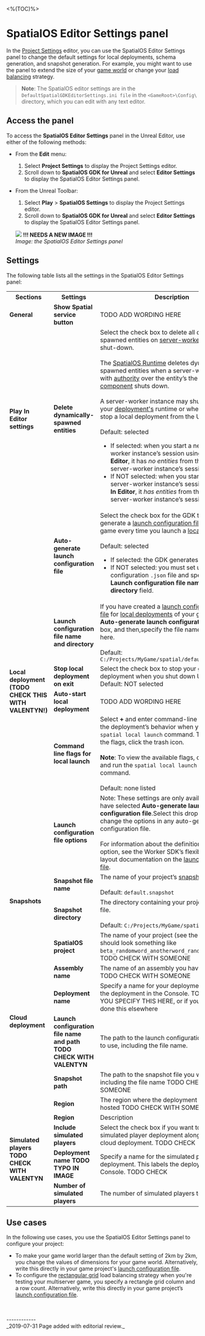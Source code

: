 <%(TOC)%>
# SpatialOS Editor Settings panel
In the [Project Settings](https://docs.unrealengine.com/en-us/Engine/UI/ProjectSettings) editor, you can use the SpatialOS Editor Settings panel to change the default settings for local deployments, schema generation, and snapshot generation. For example, you might want to use the panel to extend the size of your [game world]({{urlRoot}}/content/glossary#game-world) or change your [load balancing]({{urlRoot}}/content/glossary#load-balancing) strategy.

> **Note**: The SpatialOS editor settings are in the `DefaultSpatialGDKEditorSettings.ini file` in the `<GameRoot>\Config\` directory, which you can edit with any text editor.

## Access the panel
To access the **SpatialOS Editor Settings** panel in the Unreal Editor, use either of the following methods:

* From the **Edit** menu:
	1. Select **Project Settings** to display the Project Settings editor.
	1.  Scroll down to **SpatialOS GDK for Unreal** and select **Editor Settings** to display the SpatialOS Editor Settings panel.


* From the Unreal Toolbar:
	1. Select **Play** > **SpatialOS Settings** to display the Project Settings editor. 
	1. Scroll down to **SpatialOS GDK for Unreal** and select **Editor Settings** to display the SpatialOS Editor Settings panel.

  <img src="{{assetRoot}}assets/screen-grabs/editor-settings.png"/> **!!!    NEEDS A NEW IMAGE    !!!** 
    <br>_Image: the SpatialOS Editor Settings panel_

## Settings
The following table lists all the settings in the SpatialOS Editor Settings panel:

<table>
  <tr>
    <th>Sections</th>
    <th>Settings</th>
    <th>Description</th>
  </tr>
  <tr>
    <td><strong>General</strong></td>
    <td><strong>Show Spatial service button</strong></td>
    <td>TODO ADD WORDING HERE</td>
  </tr>
  <tr>
    <td><strong>Play In Editor settings</strong></td>
    <td><strong>Delete dynamically-spawned entities</strong></td>
    <td>Select the check box to delete all dynamically-spawned entities on <a href="{{urlRoot}}/content/glossary#workers">server-worker instance</a> shut-down. <br><br>The <a href="{{urlRoot}}/content/glossary#spatialos-runtime">SpatialOS Runtime</a> deletes dynamically-spawned entities when a server-worker instance with <a href="{{urlRoot}}/content/glossary#authority">authority</a> over the entity’s the <code>Position</code> of <a href="{{urlRoot}}/content/glossary#component">component</a> shuts down. <br><br>A server-worker instance may shut down during your <a href="{{urlRoot}}/content/glossary#deployment">deployment's</a> runtime or when you manually stop a local deployment from the Unreal Editor.<br><br>Default: selected<br>
    <ul>
      <li>If selected: when you start a new server-worker instance’s session using <strong>Play In Editor</strong>, it has <i>no entities</i> from the previous server-worker instance’s session.</li>
      <li>If NOT selected: when you start new a server-worker instance’s session using <strong>Play In Editor</strong>, it <i>has entities</i> from the previous server-worker instance’s session.</li>
    </ul></td>
  </tr>
  <tr>
    <td rowspan="6"><strong>Local deployment (TODO CHECK THIS WITH VALENTYN!)</strong></td>
    <td><strong>Auto-generate launch configuration file</strong></td>
    <td>Select the check box for the GDK to auto-generate a <a href="{{urlRoot}}/content/glossary#launch-configuration-file">launch configuration file</a> for your game every time you launch a <a href="{{urlRoot}}/content/glossary#deployment">local deployment</a>.<br><br>Default: selected
    <ul>
      <li>If selected: the GDK generates a file for you.</li>
      <li>If NOT selected: you must set up a launch configuration <code>.json</code> file and specify it in the <strong>Launch configuration file name and directory</strong> field.</li>
    </ul></td>
  </tr>
  <tr>
    <td><strong>Launch configuration file name and directory</strong></td>
    <td>If you have created a <a href="{{urlRoot}}/content/glossary#launch-configuration-file">launch configuration <code>.json</code> file</a> for <a href="{{urlRoot}}/content/glossary#deployment">local deployments</a> of your game,clear the <strong>Auto-generate launch configuration file</strong> check box, and then,specify the file name and location here. <br><br>Default: <code>C:/Projects/MyGame/spatial/default_launch.json</code></td>
  </tr>
  <tr>
    <td><strong>Stop local deployment on exit</strong></td>
    <td>Select the check box to stop your game’s local deployment when you shut down Unreal Editor. Default: NOT selected</td>
  </tr>
    <tr>
    <td><strong>Auto-start local deployment</strong></td>
    <td>TODO ADD WORDING HERE</td>
  </tr>
  <tr>
    <td><strong>Command line flags for local launch</strong></td>
    <td>Select <strong>+</strong> and enter command-line flags to alter the deployment’s behavior when you run the <code>spatial local launch</code> command. To remove all the flags, click the trash icon.<br><br><strong>Note</strong>: To view the available flags, open the <a href="{{urlRoot}}/content/glossary#command-line-tool-cli">CLI</a> and run the <code>spatial local launch --help</code> command.<br><br>Default: none listed</td>
  </tr>
  <tr>
    <td><strong>Launch configuration file options</strong></td>
    <td>Note: These settings are only available if you have selected <strong>Auto-generate launch configuration file</strong>.Select this drop-down menu to change the options in any auto-generated launch configuration file. <br><br>For information about the definition of each option, see the Worker SDK’s flexible project layout documentation on the <a href="https://docs.improbable.io/reference/latest/shared/flexible-project-layout/reference/launch-configuration">launch configuration file</a>.</td>
  </tr>
  <tr>
    <td rowspan="2"><strong>Snapshots</strong></td>
    <td><strong>Snapshot file name</strong></td>
    <td>The name of your project’s <a href="{{urlRoot}}/content/glossary#snapshot">snapshot</a> file.<br><br>Default: <code>default.snapshot</code></td>
  </tr>
  <tr>
    <td><strong>Snapshot directory</strong></td>
    <td>The directory containing your project’s <a href="{{urlRoot}}/content/glossary#snapshot">snapshot</a> file. <br><br>Default: <code>C:/Projects/MyGame/spatial/snapshots/</code></td>
  </tr>
  <tr>
  <td rowspan="6"><strong>Cloud deployment</strong></td>
    <td><strong>SpatialOS project</strong></td>
    <td>The name of your project (see the <a href="{{urlRoot}}/content/glossary#console">Console</a> - this should look something like <code>beta_randomword_anotherword_randomnumber</code>). TODO CHECK WITH SOMEONE</td>
  </tr>
  <tr>
    <td><strong>Assembly name</strong></td>
    <td>The name of an assembly you have uploaded. TODO CHECK WITH SOMEONE</td>
  </tr>
  <tr>
    <td><strong>Deployment name</strong></td>
    <td>Specify a name for your deployment. This labels the deployment in the Console. TODO CHECK IF YOU SPECIFY THIS HERE, or if you've already done this elsewhere</td>
  </tr>
  <tr>
    <td><strong>Launch configuration file name and path TODO CHECK WITH VALENTYN</strong></td>
    <td>The path to the launch configuration file you want to use, including the file name.</td>
  </tr>
  <tr>
    <td><strong>Snapshot path</strong></td>
    <td>The path to the snapshot file you want to use, including the file name TODO CHECK WITH SOMEONE</td>
  </tr>
  <tr>
    <td><strong>Region</strong></td>
    <td>The region where the deployment should be hosted TODO CHECK WITH SOMEONE</td>
  </tr>
  <td rowspan="4"><strong>Simulated players TODO CHECK WITH VALENTYN</strong></td>
    <td><strong>Region</strong></td>
    <td>Description</td>
  </tr>
  <tr>
    <td><strong>Include simulated players</strong></td>
    <td>Select the check box if you want to launch a simulated player deployment alongside your cloud deployment. TODO CHECK</td>
  </tr>
  <tr>
    <td><strong>Deployment name TODO TYPO IN IMAGE</strong></td>
    <td>Specify a name for the simulated player deployment. This labels the deployment in the Console. TODO CHECK</td>
  </tr>
  <tr>
    <td><strong>Number of simulated players</strong></td>
    <td>The number of simulated players to start.</td>
  </tr>
</table>

## Use cases

In the following use cases, you use the SpatialOS Editor Settings panel to configure your project:

* To make your game world larger than the default setting of 2km by 2km, you change the values of dimensions for your game world. Alternatively, write this directly in your game project's [launch configuration file]({{urlRoot}}/content/glossary#launch-configuration-file).
* To configure the [rectangular grid](https://docs.improbable.io/reference/latest/shared/worker-configuration/load-balancing#rectangular-grid-rectangle-grid) load balancing strategy when you're testing your multiserver game, you specify a rectangle grid column and a row count. Alternatively, write this directly in your game project’s [launch configuration file]({{urlRoot}}/content/glossary#launch-configuration-file).


<br/>
<br/>------------<br/>
_2019-07-31 Page added with editorial review._
